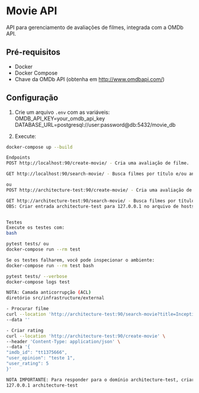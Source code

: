 # Movie API

API para gerenciamento de avaliações de filmes, integrada com a OMDb API.

## Pré-requisitos
- Docker
- Docker Compose
- Chave da OMDb API (obtenha em http://www.omdbapi.com/)

## Configuração
1. Crie um arquivo `.env` com as variáveis:
OMDB_API_KEY=your_omdb_api_key
DATABASE_URL=postgresql://user:password@db:5432/movie_db

2. Execute:
```bash
docker-compose up --build

Endpoints
POST http://localhost:90/create-movie/ - Cria uma avaliação de filme.

GET http://localhost:90/search-movie/ - Busca filmes por título e/ou ano.

ou 
POST http://architecture-test:90/create-movie/ - Cria uma avaliação de filme.

GET http://architecture-test:90/search-movie/ - Busca filmes por título e/ou ano.
OBS: Criar entrada architecture-test para 127.0.0.1 no arquivo de hosts


Testes
Execute os testes com:
bash

pytest tests/ ou
docker-compose run --rm test

Se os testes falharem, você pode inspecionar o ambiente:
docker-compose run --rm test bash

pytest tests/ --verbose
docker-compose logs test

NOTA: Camada anticorrupção (ACL)
diretório src/infrastructure/external

- Procurar filme
curl --location 'http://architecture-test:90/search-movie?title=Inception&year=2010' \
--data ''

- Criar rating
curl --location 'http://architecture-test:90/create-movie' \
--header 'Content-Type: application/json' \
--data '{
"imdb_id": "tt1375666",
"user_opinion": "teste 1",
"user_rating": 5
}'

NOTA IMPORTANTE: Para responder para o domínio architecture-test, criar uma entrada no arquivo de hosts para 127.0.0.1 tipo:
127.0.0.1 architecture-test


